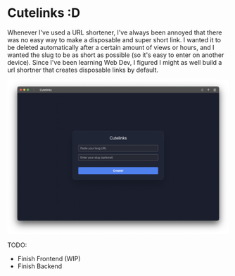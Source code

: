 # Cutelinks :D

Whenever I've used a URL shortener, I've always been annoyed that there was no easy way to make a disposable and super short link. I wanted it to be deleted automatically after a certain amount of views or hours, and I wanted the slug to be as short as possible (so it's easy to enter on another device). Since I've been learning Web Dev, I figured I might as well build a url shortner that creates disposable links by default.

![](./example/example.png)


TODO:

- Finish Frontend (WIP)
- Finish Backend